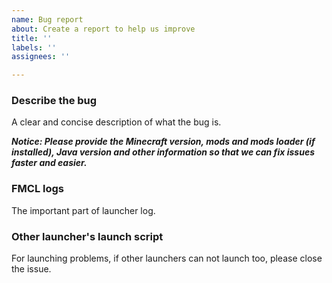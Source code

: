 ```yaml
---
name: Bug report
about: Create a report to help us improve
title: ''
labels: ''
assignees: ''

---
```


### Describe the bug

A clear and concise description of what the bug is.

***Notice: Please provide the Minecraft version, mods and mods loader (if installed), Java version and other information
so that we can fix issues faster and easier.***

### FMCL logs

The important part of launcher log.

### Other launcher's launch script

For launching problems, if other launchers can not launch too, please close the issue.
